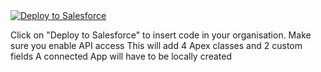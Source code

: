 <a href="https://githubsfdeploy.herokuapp.com?owner=Pasdideedeusername&repo=OCP12V2">
  <img alt="Deploy to Salesforce"
       src="https://raw.githubusercontent.com/afawcett/githubsfdeploy/master/src/main/webapp/resources/img/deploy.png">
</a>

Click on "Deploy to Salesforce" to insert code in your organisation.
Make sure you enable API access
This will add 4 Apex classes and 2 custom fields
A connected App will have to be locally created
